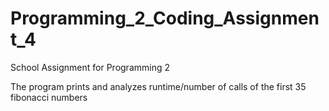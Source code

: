 # Programming_2_Coding_Assignment_4
School Assignment for Programming 2

The program prints and analyzes runtime/number of calls of the first 35 fibonacci numbers
